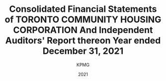 ---
date: 2021
title: Consolidated Financial Statements of TORONTO COMMUNITY HOUSING CORPORATION And Independent Auditors' Report thereon Year ended December 31, 2021 
author: KPMG
organization: 
  City of Toronto:
  - Toronto Community Housing Corporation
document: 
  - ./documents/toronto-community-housing-corporation/consolidated-financial-statements/2021/backgroundfile-228291.pdf
canonical_link:
  - https://www.toronto.ca/legdocs/mmis/2022/ex/bgrd/backgroundfile-228291.pdf
date_accessed: 2023-09-13
collections:
  Toronto Community Housing Corporation:
    Consolidated Financial Statements:
      - 2021
  Public Housing:
    Accounting:
      - KPMG
    Toronto:
---